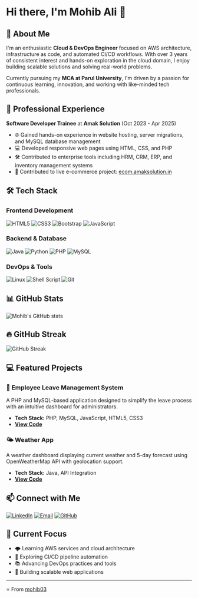# Hi there, I'm Mohib Ali 👋

## 🚀 About Me
I'm an enthusiastic **Cloud & DevOps Engineer** focused on AWS architecture, infrastructure as code, and automated CI/CD workflows. With over 3 years of consistent interest and hands-on exploration in the cloud domain, I enjoy building scalable solutions and solving real-world problems.

Currently pursuing my **MCA at Parul University**, I'm driven by a passion for continuous learning, innovation, and working with like-minded tech professionals.

## 💼 Professional Experience
**Software Developer Trainee** at **Amak Solution** (Oct 2023 - Apr 2025)
- 🌐 Gained hands-on experience in website hosting, server migrations, and MySQL database management
- 💻 Developed responsive web pages using HTML, CSS, and PHP
- 🛠️ Contributed to enterprise tools including HRM, CRM, ERP, and inventory management systems
- 🛒 Contributed to live e-commerce project: [ecom.amaksolution.in](https://ecom.amaksolution.in)

## 🛠️ Tech Stack

### Frontend Development
![HTML5](https://img.shields.io/badge/-HTML5-E34F26?style=flat-square&logo=html5&logoColor=white)
![CSS3](https://img.shields.io/badge/-CSS3-1572B6?style=flat-square&logo=css3)
![Bootstrap](https://img.shields.io/badge/-Bootstrap-563D7C?style=flat-square&logo=bootstrap)
![JavaScript](https://img.shields.io/badge/-JavaScript-F7DF1E?style=flat-square&logo=javascript&logoColor=black)

### Backend & Database
![Java](https://img.shields.io/badge/-Java-007396?style=flat-square&logo=java&logoColor=white)
![Python](https://img.shields.io/badge/-Python-3776AB?style=flat-square&logo=python&logoColor=white)
![PHP](https://img.shields.io/badge/-PHP-777BB4?style=flat-square&logo=php&logoColor=white)
![MySQL](https://img.shields.io/badge/-MySQL-4479A1?style=flat-square&logo=mysql&logoColor=white)

### DevOps & Tools
![Linux](https://img.shields.io/badge/-Linux-FCC624?style=flat-square&logo=linux&logoColor=black)
![Shell Script](https://img.shields.io/badge/-Shell_Script-121011?style=flat-square&logo=gnu-bash&logoColor=white)
![Git](https://img.shields.io/badge/-Git-F05032?style=flat-square&logo=git&logoColor=white)

## 📊 GitHub Stats
![Mohib's GitHub stats](https://github-readme-stats.vercel.app/api?username=mohib03&show_icons=true&theme=radical)

## 🔥 GitHub Streak
![GitHub Streak](https://github-readme-streak-stats.herokuapp.com/?user=mohib03&theme=radical)

## 💻 Featured Projects

### 🏢 Employee Leave Management System
A PHP and MySQL-based application designed to simplify the leave process with an intuitive dashboard for administrators.
- **Tech Stack:** PHP, MySQL, JavaScript, HTML5, CSS3
- **[View Code](https://github.com/mohib03/employee-leave)**

### 🌤️ Weather App
A weather dashboard displaying current weather and 5-day forecast using OpenWeatherMap API with geolocation support.
- **Tech Stack:** Java, API Integration
- **[View Code](https://github.com/mohib03/weather-android-app)**

## 📫 Connect with Me
[![LinkedIn](https://img.shields.io/badge/-LinkedIn-0077B5?style=flat-square&logo=linkedin&logoColor=white)](https://linkedin.com/in/mohibali03)
[![Email](https://img.shields.io/badge/-Email-D14836?style=flat-square&logo=gmail&logoColor=white)](mailto:mohibsolanki@gmail.com)
[![GitHub](https://img.shields.io/badge/-GitHub-181717?style=flat-square&logo=github)](https://github.com/mohib03)

## 🎯 Current Focus
- 🌩️ Learning AWS services and cloud architecture
- 🔄 Exploring CI/CD pipeline automation
- 📚 Advancing DevOps practices and tools
- 🚀 Building scalable web applications

---
⭐️ From [mohib03](https://github.com/mohib03)